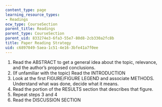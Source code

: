 ```yaml
---
content_type: page
learning_resource_types:
- Readings
ocw_type: CourseSection
parent_title: Readings
parent_type: CourseSection
parent_uid: 833274e3-6fa3-55e7-80d8-2cb330a2fc8b
title: Paper Reading Strategy
uid: c6897049-5aea-1c51-4e16-3bfe41a7f0ee
---
```


1.  Read the ABSTRACT to get a general idea about the topic, relevance, and the author’s proposed conclusions.
2.  (If unfamiliar with the topic) Read the INTRODUCTION
3.  Look at the first FIGURE/FIGURE LEGEND and associate METHODS. Understand what was done, decide what it means.
4.  Read the portion of the RESULTS section that describes that figure.
5.  Repeat steps 3 and 4
6.  Read the DISCUSSION SECTION
